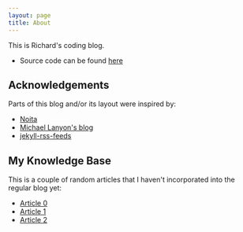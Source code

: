 ```yaml
---
layout: page
title: About
---
```

This is Richard's coding blog.

* Source code can be found [here][1]

## Acknowledgements

Parts of this blog and/or its layout were inspired by:

* [Noita][2]
* [Michael Lanyon's blog][3]
* [jekyll-rss-feeds][4]

## My Knowledge Base

This is a couple of random articles that I haven't incorporated into the
regular blog yet:

* [Article 0][article-0]
* [Article 1][article-1]
* [Article 2][article-2]

[1]: https://github.com/rcook/rcook.github.io
[2]: https://github.com/penibelst/jekyll-noita
[3]: http://blog.lanyonm.org/
[4]: https://github.com/snaptortoise/jekyll-rss-feeds/
[article-0]: /pages/kb000.html
[article-1]: /pages/kb001.html
[article-2]: /pages/kb002.html
